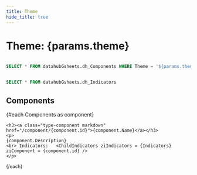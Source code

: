 ```yaml
---
title: Theme
hide_title: true 
---
```


# Theme: **{params.theme}**

```sql Components

SELECT * FROM datahubGsheets.dh_Components WHERE Theme = '${params.theme}'

```

```sql Indicators

SELECT * FROM datahubGsheets.dh_Indicators 

```

## Components

<div class="xlist">
 {#each Components as component}
 
    <h3><a class="type-component markdown" href="/component/{component.id}">{component.Name}</a></h3>
    <p>
    {component.Description}
    <br> Indicators:   <ChildIndicators ziIndicators = {Indicators} ziComponent = {component.id} /> 
    </p>     

    
 {/each}
 </div>

 <style>
 .xlist h3 {font-weight: bold;}
 .xlist p {line-height: 1.2;margin-bottom: 1ex; font-size: .9em;}
 </style>